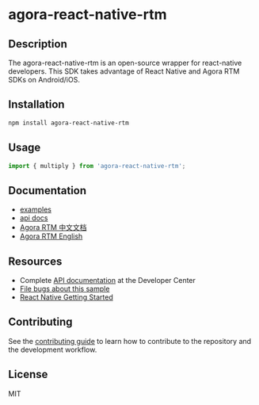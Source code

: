 # agora-react-native-rtm

## Description

The agora-react-native-rtm is an open-source wrapper for react-native developers.
This SDK takes advantage of React Native and Agora RTM SDKs on Android/iOS.

## Installation

```sh
npm install agora-react-native-rtm
```

## Usage

```js
import { multiply } from 'agora-react-native-rtm';
```

## Documentation
  * [examples](example)
  * [api docs](https://agoraio.github.io/agora-react-native-rtm/latest/)
  * [Agora RTM 中文文档](https://docs.agora.io/cn/Real-time-Messaging/product_rtm?platform=All%20Platforms)
  * [Agora RTM English](https://docs.agora.io/en/Real-time-Messaging/product_rtm?platform=All%20Platforms)


## Resources
* Complete [API documentation](https://docs.agora.io/en/) at the Developer Center
* [File bugs about this sample](https://github.com/AgoraIO/agora-react-native-rtm/issues)
* [React Native Getting Started](https://facebook.github.io/react-native/docs/getting-started.html)

## Contributing

See the [contributing guide](CONTRIBUTING.md) to learn how to contribute to the repository and the development workflow.

## License

MIT
